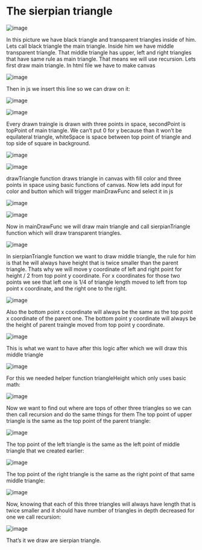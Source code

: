 <h1>The sierpian triangle</h1>

![image](https://user-images.githubusercontent.com/53167193/169936454-064c8ecc-a103-4c12-9df8-a8a6ef89f8e5.png)
 
In this picture we have black triangle and transparent triangles inside of him. Lets call black triangle the main triangle. Inside him we have middle transparent triangle. That middle triangle has upper, left and right triangles that have same rule as main triangle. That means we will use recursion.
Lets first draw main triangle. In html file we have to make canvas

![image](https://user-images.githubusercontent.com/53167193/169936596-d17a1e8f-3671-4fea-8feb-44291103277b.png)

Then in js we insert this line so we can draw on it:
 
![image](https://user-images.githubusercontent.com/53167193/169937079-78b10265-95b0-4a3f-88b4-30b7d2a92084.png)

![image](https://user-images.githubusercontent.com/53167193/169937213-ddda5afa-3831-4735-8203-1b5c321d5db9.png)

Every drawn traingle is drawn with three points in space, secondPoint is topPoint of main triangle. We can’t put 0 for y because than it won’t be equilateral triangle, whiteSpace is space between top point of triangle and top side of square in background.

![image](https://user-images.githubusercontent.com/53167193/169937311-45de82a8-408f-492b-80c0-5770672ce40f.png)

![image](https://user-images.githubusercontent.com/53167193/169937383-2aa8c745-cafe-4076-86b9-31459f28d8cf.png)
 
drawTriangle function draws triangle in canvas with fill color and three points in space using basic functions of canvas.
Now lets add input for color and button which will trigger mainDrawFunc and select it in js

![image](https://user-images.githubusercontent.com/53167193/169937496-e4e8a1b8-dbe5-402b-ac6f-efa7925b10a3.png)

![image](https://user-images.githubusercontent.com/53167193/169937608-5c705f49-9971-4619-9239-13e462bde0d9.png)
 
Now in mainDrawFunc we will draw main triangle and call sierpianTriangle function which will draw transparent triangles.
 
![image](https://user-images.githubusercontent.com/53167193/169937707-1532604f-48bf-40ef-b3a9-5c531cce67e9.png)

In sierpianTriangle function we want to draw middle triangle, the rule for him is that he will always have height that is twice smaller than the parent triangle. Thats why we will move y coordinate of left and right point for height / 2 from top point y coordinate. For x coordinates for those two points we see that left one is 1/4 of triangle length moved to left from top point x coordinate, and the right one to the right.

![image](https://user-images.githubusercontent.com/53167193/169937778-ac87667e-f655-45b1-91a1-a6ac64e4a685.png)
 
Also the bottom point x coordinate will always be the same as the top point x coordinate of the parent one. The bottom point y coordinate will always be the height of parent traingle moved from top point y coordinate.

![image](https://user-images.githubusercontent.com/53167193/169937814-25dd67fb-d7f4-4be8-8c4d-8976960c8df4.png)

This is what we want to have after this logic after which we will draw this middle triangle
 
![image](https://user-images.githubusercontent.com/53167193/169937946-f88766cd-a486-45e3-8226-4033bc4d073d.png)

For this we needed helper function triangleHeight which only uses basic math:

![image](https://user-images.githubusercontent.com/53167193/169938028-c109fc31-52f6-4b6e-8413-d3cf7b52533b.png)

Now we want to find out where are tops of other three triangles so we can then call recursion and do the same things for them
The top point of upper triangle is the same as the top point of the parent triangle:

![image](https://user-images.githubusercontent.com/53167193/169938108-f0378dc5-f174-47f0-97fa-22a496637173.png)

The top point of the left triangle is the same as the left point of middle triangle that we created earlier:

![image](https://user-images.githubusercontent.com/53167193/169938193-198bc6c1-1d63-400f-9298-354caa80dd96.png)

The top point of the right triangle is the same as the right point of that same middle triangle:

![image](https://user-images.githubusercontent.com/53167193/169938319-3c6c0d66-662c-43bf-b06a-670202fb1468.png)

Now, knowing that each of this three triangles will always have length that is twice smaller and it should have number of triangles in depth decreased for one we call recursion:

![image](https://user-images.githubusercontent.com/53167193/169938395-abcd4aa2-3a24-459e-afd5-ab09ec3170cc.png)

That’s it we draw are sierpian triangle.
